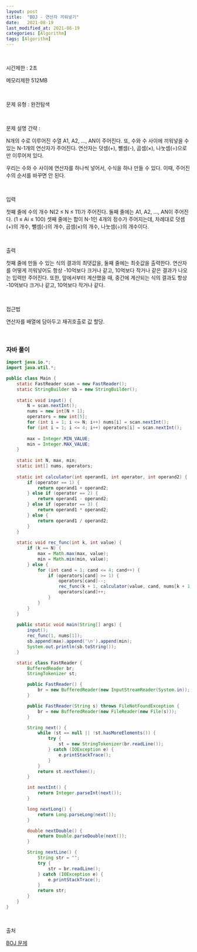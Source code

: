```yaml
---
layout: post
title:  "BOJ - 연산자 끼워넣기"
date:   2021-08-19
last_modified_at: 2021-08-19
categories: [Algorithm]
tags: [Algorithm]
---
```


<br/>

시간제한 : 2초

메모리제한 512MB

<br/>

문제 유형 : 완전탐색

<br/>

문제 설명 간략 :    

N개의 수로 이루어진 수열 A1, A2, ..., AN이 주어진다. 또, 수와 수 사이에 끼워넣을 수 있는 N-1개의 연산자가 주어진다. 연산자는 덧셈(+), 뺄셈(-), 곱셈(×), 나눗셈(÷)으로만 이루어져 있다.

우리는 수와 수 사이에 연산자를 하나씩 넣어서, 수식을 하나 만들 수 있다. 이때, 주어진 수의 순서를 바꾸면 안 된다.


<br/>

입력

첫째 줄에 수의 개수 N(2 ≤ N ≤ 11)가 주어진다. 둘째 줄에는 A1, A2, ..., AN이 주어진다. (1 ≤ Ai ≤ 100) 
셋째 줄에는 합이 N-1인 4개의 정수가 주어지는데, 차례대로 덧셈(+)의 개수, 뺄셈(-)의 개수, 곱셈(×)의 개수, 나눗셈(÷)의 개수이다.

<br/>

출력

첫째 줄에 만들 수 있는 식의 결과의 최댓값을, 둘째 줄에는 최솟값을 출력한다. 연산자를 어떻게 끼워넣어도 
항상 -10억보다 크거나 같고, 10억보다 작거나 같은 결과가 나오는 입력만 주어진다. 또한, 앞에서부터 계산했을 때, 
중간에 계산되는 식의 결과도 항상 -10억보다 크거나 같고, 10억보다 작거나 같다.

<br/>
   
접근법

연산자를 배열에 담아두고  재귀호출로 값 할당.

<br/>

### 자바 풀이

```java
import java.io.*;
import java.util.*;

public class Main {
    static FastReader scan = new FastReader();
    static StringBuilder sb = new StringBuilder();
    
    static void input() {
        N = scan.nextInt();
        nums = new int[N + 1];
        operators = new int[5];
        for (int i = 1; i <= N; i++) nums[i] = scan.nextInt();
        for (int i = 1; i <= 4; i++) operators[i] = scan.nextInt();
        
        max = Integer.MIN_VALUE;
        min = Integer.MAX_VALUE;
    }
    
    static int N, max, min;
    static int[] nums, operators;
    
    static int calculator(int operand1, int operator, int operand2) {
        if (operator == 1) {
            return operand1 + operand2;
        } else if (operator == 2) {
            return operand1 - operand2;
        } else if (operator == 3) {
            return operand1 * operand2;
        } else {
            return operand1 / operand2;
        }
    }
    
    static void rec_func(int k, int value) {
        if (k == N) {
            max = Math.max(max, value);
            min = Math.min(min, value);
        } else {
            for (int cand = 1; cand <= 4; cand++) {
                if (operators[cand] >= 1) {
                    operators[cand]--;
                    rec_func(k + 1, calculator(value, cand, nums[k + 1]));
                    operators[cand]++;
                }
            }
        }
    }
    
    public static void main(String[] args) {
        input();
        rec_func(1, nums[1]);
        sb.append(max).append('\n').append(min);
        System.out.println(sb.toString());
    }

    static class FastReader {
        BufferedReader br;
        StringTokenizer st;

        public FastReader() {
            br = new BufferedReader(new InputStreamReader(System.in));
        }

        public FastReader(String s) throws FileNotFoundException {
            br = new BufferedReader(new FileReader(new File(s)));
        }

        String next() {
            while (st == null || !st.hasMoreElements()) {
                try {
                    st = new StringTokenizer(br.readLine());
                } catch (IOException e) {
                    e.printStackTrace();
                }
            }
            return st.nextToken();
        }

        int nextInt() {
            return Integer.parseInt(next());
        }

        long nextLong() {
            return Long.parseLong(next());
        }

        double nextDouble() {
            return Double.parseDouble(next());
        }

        String nextLine() {
            String str = "";
            try {
                str = br.readLine();
            } catch (IOException e) {
                e.printStackTrace();
            }
            return str;
        }
    }
}

```

<br/>

출처

[BOJ 문제](https://www.acmicpc.net/problem/14888)